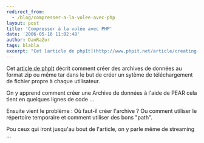 ```yaml
---
redirect_from:
  - /blog/compresser-a-la-volee-avec-php
layout: post
title: 'Compresser à la volée avec PHP'
date: '2006-05-16 11:02:48'
author: DanRaZor
tags: blabla
excerpt: "Cet [article de phpIt](http://www.phpit.net/article/creating-zip-tar-archives-dynamically-php/1/) décrit comment créer des archives de données   au format zip ou même tar dans le but de créer un sytème de téléchargement    de fichier propre à chaque utilisateur.  \n  \nOn y apprend comment créer une Archive de données à l'aide de PEAR  \n     …"
---
```


Cet [article de phpIt](http://www.phpit.net/article/creating-zip-tar-archives-dynamically-php/1/) décrit comment créer des archives de données   au format zip ou même tar dans le but de créer un sytème de téléchargement    de fichier propre à chaque utilisateur.

On y apprend comment créer une Archive de données à l'aide de PEAR   cela tient en quelques lignes de code ...

Ensuite vient le problème : Où faut-il créer l'archive ? Ou comment utiliser le répertoire temporaire   et comment utiliser des bons &quot;path&quot;.

Pou ceux qui iront jusqu'au bout de l'article, on y parle même de streaming ...
